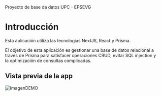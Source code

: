 Proyecto de base da datos UPC - EPSEVG
# Introducción
Esta aplicación utiliza las tecnologias NextJS, React y Prisma.

El objetivo de esta aplicación es gestionar una base de datos relacional a través de Prisma para satisfacer operaciones CRUD, evitar SQL injection y la optimización de consultas complicadas.

## Vista previa de la app

![ImagenDEMO](https://imgur.com/a/SVx36ZE)

